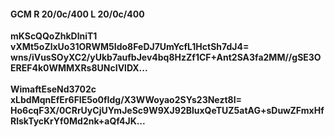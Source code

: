 #### GCM R 20/0c/400 L 20/0c/400
**mKScQQoZhkDlniT1**<br/>**vXMt5oZlxUo31ORWM5Ido8FeDJ7UmYcfL1HctSh7dJ4=**<br/>**wns/iVusSOyXC2/yUkb7aufbJev4bq8HzZf1CF+Ant2SA3fa2MM//gSE3OEREF4k0WMMXRs8UNcIVlDX...**<br/><br/>
**WimaftEseNd3702c**<br/>**xLbdMqnEfEr6FIE5o0fIdg/X3WWoyao2SYs23Nezt8I=**<br/>**Ho6cqF3X/0CRrUyCjUYmJeSc9W9XJ92BluxQeTUZ5atAG+sDuwZFmxHfRlskTycKrYf0Md2nk+aQf4JK...**